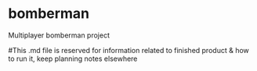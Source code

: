 # bomberman
Multiplayer bomberman project

#This .md file is reserved for information related to finished product & how to run it, keep planning notes elsewhere

